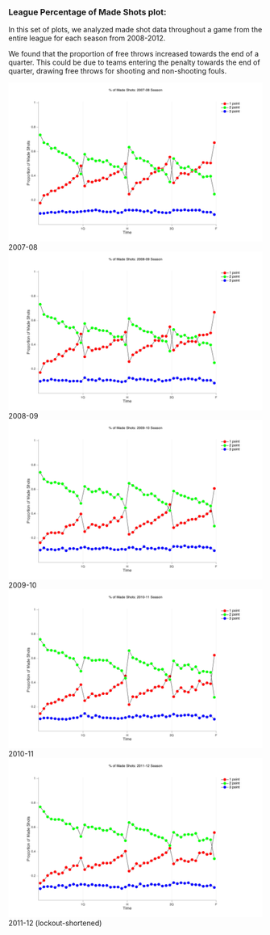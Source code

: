 ### League Percentage of Made Shots plot:

In this set of plots, we analyzed made shot data throughout a game from the entire league for each season from 2008-2012.   

We found that the proportion of free throws increased towards the end of a quarter. This could be due to teams entering the penalty towards the end of quarter, drawing free throws for shooting and non-shooting fouls.

![%made 2008](./League%20Pct%20of%20Made%20Shots%20Over%20Time/shotTypeByTime_2008.png)
2007-08
![%made 2009](./League%20Pct%20of%20Made%20Shots%20Over%20Time/shotTypeByTime_2009.png)
2008-09
![%made 2010](./League%20Pct%20of%20Made%20Shots%20Over%20Time/shotTypeByTime_2010.png)
2009-10
![%made 2011](./League%20Pct%20of%20Made%20Shots%20Over%20Time/shotTypeByTime_2011.png)
2010-11
![%made 2012](./League%20Pct%20of%20Made%20Shots%20Over%20Time/shotTypeByTime_2012.png)
2011-12 (lockout-shortened)
